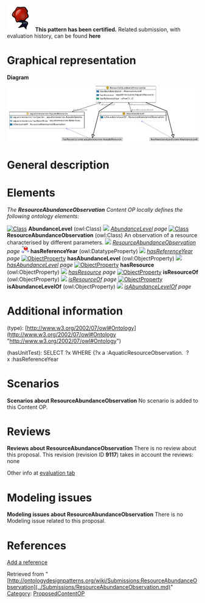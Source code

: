 [![](../images/thumb/b/b5/Certified.png/70px-Certified.png)](../Image/Certified.png.md "Certified.png") __This pattern has been certified.__
Related submission, with evaluation history, can be found __here__





#  Graphical representation


__Diagram__




[![Image:Resourceabundanceobservation.jpg](../images/7/7a/Resourceabundanceobservation.jpg)](../Image/Resourceabundanceobservation.jpg.md "Image:Resourceabundanceobservation.jpg")




#  General description


  




#  Elements


_The __ResourceAbundanceObservation__ Content OP locally defines the following ontology elements:_



[![Class](../../images/thumb/2/27/Class.gif/20px-Class.gif)](../Image/Class.gif.md "Class") __AbundanceLevel__ (owl:Class) 
 [![](../../../../../../../images/thumb/8/87/ArrowRight.gif/11px-ArrowRight.gif)](../Image/ArrowRight.gif.md "ArrowRight.gif") _[AbundanceLevel](../Submissions/ResourceAbundanceObservation/AbundanceLevel.md "Submissions:ResourceAbundanceObservation/AbundanceLevel") page_
[![Class](../../images/thumb/2/27/Class.gif/20px-Class.gif)](../Image/Class.gif.md "Class") __ResourceAbundanceObservation__ (owl:Class) An observation of a resource characterised by different parameters. 
 [![](../../../../../../../images/thumb/8/87/ArrowRight.gif/11px-ArrowRight.gif)](../Image/ArrowRight.gif.md "ArrowRight.gif") _[ResourceAbundanceObservation](../Submissions/ResourceAbundanceObservation/ResourceAbundanceObservation.md "Submissions:ResourceAbundanceObservation/ResourceAbundanceObservation") page_
[![DatatypeProperty](../images/thumb/a/a5/DatatypeProperty.gif/20px-DatatypeProperty.gif)](../Image/DatatypeProperty.gif.md "DatatypeProperty") __hasReferenceYear__ (owl:DatatypeProperty) 
 [![](../../../../../../../images/thumb/8/87/ArrowRight.gif/11px-ArrowRight.gif)](../Image/ArrowRight.gif.md "ArrowRight.gif") _[hasReferenceYear](../Submissions/ResourceAbundanceObservation/hasReferenceYear.md "Submissions:ResourceAbundanceObservation/hasReferenceYear") page_
[![ObjectProperty](../../../../images/thumb/c/c3/ObjectProperty.gif/20px-ObjectProperty.gif)](../Image/ObjectProperty.gif.md "ObjectProperty") __hasAbundanceLevel__ (owl:ObjectProperty) 
 [![](../../../../../../../images/thumb/8/87/ArrowRight.gif/11px-ArrowRight.gif)](../Image/ArrowRight.gif.md "ArrowRight.gif") _[hasAbundanceLevel](../Submissions/ResourceAbundanceObservation/hasAbundanceLevel.md "Submissions:ResourceAbundanceObservation/hasAbundanceLevel") page_
[![ObjectProperty](../../../../images/thumb/c/c3/ObjectProperty.gif/20px-ObjectProperty.gif)](../Image/ObjectProperty.gif.md "ObjectProperty") __hasResource__ (owl:ObjectProperty) 
 [![](../../../../../../../images/thumb/8/87/ArrowRight.gif/11px-ArrowRight.gif)](../Image/ArrowRight.gif.md "ArrowRight.gif") _[hasResource](../Submissions/ResourceAbundanceObservation/hasResource.md "Submissions:ResourceAbundanceObservation/hasResource") page_
[![ObjectProperty](../../../../images/thumb/c/c3/ObjectProperty.gif/20px-ObjectProperty.gif)](../Image/ObjectProperty.gif.md "ObjectProperty") __isResourceOf__ (owl:ObjectProperty) 
 [![](../../../../../../../images/thumb/8/87/ArrowRight.gif/11px-ArrowRight.gif)](../Image/ArrowRight.gif.md "ArrowRight.gif") _[isResourceOf](../Submissions/ResourceAbundanceObservation/isResourceOf.md "Submissions:ResourceAbundanceObservation/isResourceOf") page_
[![ObjectProperty](../../../../images/thumb/c/c3/ObjectProperty.gif/20px-ObjectProperty.gif)](../Image/ObjectProperty.gif.md "ObjectProperty") __isAbundanceLevelOf__ (owl:ObjectProperty) 
 [![](../../../../../../../images/thumb/8/87/ArrowRight.gif/11px-ArrowRight.gif)](../Image/ArrowRight.gif.md "ArrowRight.gif") _[isAbundanceLevelOf](../Submissions/ResourceAbundanceObservation/isAbundanceLevelOf.md "Submissions:ResourceAbundanceObservation/isAbundanceLevelOf") page_
#  Additional information


(type): [http://www.w3.org/2002/07/owl#Ontology](http://www.w3.org/2002/07/owl#Ontology "http://www.w3.org/2002/07/owl#Ontology")


(hasUnitTest): SELECT ?x WHERE {?x a :AquaticResourceObservation.  ?x :hasReferenceYear



#  Scenarios



__Scenarios about ResourceAbundanceObservation__
No scenario is added to this Content OP.




#  Reviews



__Reviews about ResourceAbundanceObservation__
There is no review about this proposal.
This revision (revision ID __9117__) takes in account the reviews: none


Other info at [evaluation tab](http://ontologydesignpatterns.org/wiki/index.php?title=Submissions:ResourceAbundanceObservation&action=evaluation "http://ontologydesignpatterns.org/wiki/index.php?title=Submissions:ResourceAbundanceObservation&action=evaluation")




  




#  Modeling issues



__Modeling issues about ResourceAbundanceObservation__
There is no Modeling issue related to this proposal.




  




#  References


[Add a reference](index.php@title=Odp%253AAdd_reference&subject=../Submissions/ResourceAbundanceObservation.md "http://ontologydesignpatterns.org/wiki/index.php?title=Odp:Add_reference&subject=Submissions%3AResourceAbundanceObservation")


  






Retrieved from "[http://ontologydesignpatterns.org/wiki/Submissions:ResourceAbundanceObservation](../Submissions/ResourceAbundanceObservation.md)"
 [Category](http://ontologydesignpatterns.org/wiki/Special:Categories "Special:Categories"): [ProposedContentOP](../Category/ProposedContentOP.md "Category:ProposedContentOP")